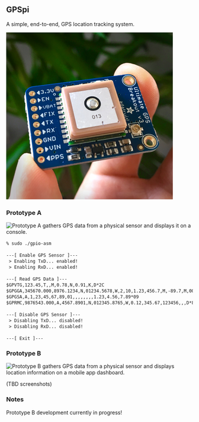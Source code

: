 ## GPSpi
A simple, end-to-end, GPS location tracking system.

![MT3339 GPS Sensor](img/IMG_2563-450px.jpg)

### Prototype A
![Prototype A](src/prototype_a/) gathers GPS data from a physical sensor and displays it on a console.
~~~
% sudo ./gpio-asm

---[ Enable GPS Sensor ]---
 > Enabling TxD... enabled!
 > Enabling RxD... enabled!

---[ Read GPS Data ]---
$GPVTG,123.45,T,,M,0.78,N,0.91,K,D*2C
$GPGGA,345670.000,8976.1234,N,01234.5678,W,2,10,1.23,456.7,M,-89.7,M,0000,0000*89
$GPGSA,A,1,23,45,67,89,01,,,,,,,,1.23,4.56,7.89*09
$GPRMC,9876543.000,A,4567.8901,N,012345.8765,W,0.12,345.67,123456,,,D*88

---[ Disable GPS Sensor ]---
 > Disabling TxD... disabled!
 > Disabling RxD... disabled!

---[ Exit ]---
~~~

### Prototype B
![Prototype B](src/prototype_b/) gathers GPS data from a physical sensor and displays location information on a mobile app dashboard.

(TBD screenshots)

### Notes
Prototype B development currently in progress!</br>

